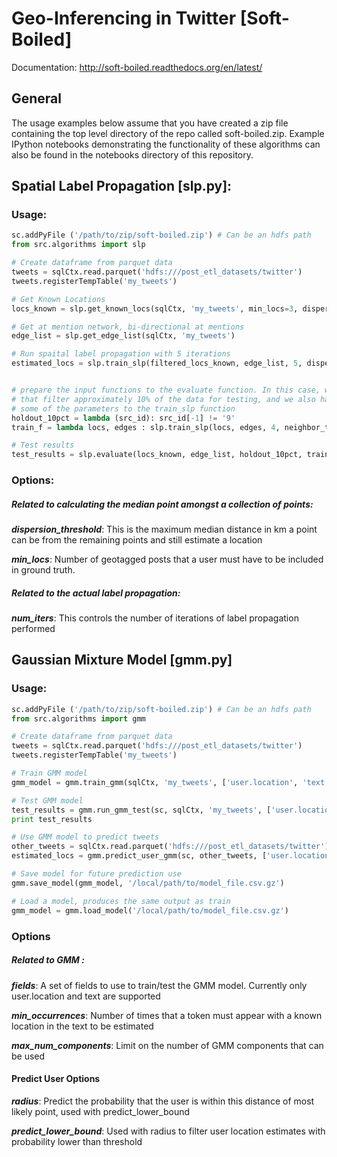 # Geo-Inferencing in Twitter [Soft-Boiled] 

Documentation: http://soft-boiled.readthedocs.org/en/latest/

## General
The usage examples below assume that you have created a zip file containing the top level directory of the repo called soft-boiled.zip. Example IPython notebooks demonstrating the functionality of these algorithms can also be found in the notebooks directory of this repository.

## Spatial Label Propagation [slp.py]:

### Usage:
```python
sc.addPyFile ('/path/to/zip/soft-boiled.zip') # Can be an hdfs path
from src.algorithms import slp

# Create dataframe from parquet data
tweets = sqlCtx.read.parquet('hdfs:///post_etl_datasets/twitter')
tweets.registerTempTable('my_tweets')

# Get Known Locations
locs_known = slp.get_known_locs(sqlCtx, 'my_tweets', min_locs=3, dispersion_threshold=50, num_partitions=30)

# Get at mention network, bi-directional at mentions
edge_list = slp.get_edge_list(sqlCtx, 'my_tweets')

# Run spaital label propagation with 5 iterations
estimated_locs = slp.train_slp(filtered_locs_known, edge_list, 5, dispersion_threshold=100)


# prepare the input functions to the evaluate function. In this case, we create a holdout function
# that filter approximately 10% of the data for testing, and we also have a closure that prepopulates
# some of the parameters to the train_slp function
holdout_10pct = lambda (src_id): src_id[-1] != '9'
train_f = lambda locs, edges : slp.train_slp(locs, edges, 4, neighbor_threshold=4, dispersion_threshold=150) 

# Test results
test_results = slp.evaluate(locs_known, edge_list, holdout_10pct, train_f)

```

### Options:
##### Related to calculating the median point amongst a collection of points:
***dispersion_threshold***: This is the maximum median distance in km a point can be from the remaining points and still estimate a location

***min_locs***:  Number of geotagged posts that a user must have to be included in ground truth. 


##### Related to the actual label propagation:
***num_iters***: This controls the number of iterations of label propagation performed


## Gaussian Mixture Model [gmm.py]
### Usage:
```python
sc.addPyFile ('/path/to/zip/soft-boiled.zip') # Can be an hdfs path
from src.algorithms import gmm

# Create dataframe from parquet data
tweets = sqlCtx.read.parquet('hdfs:///post_etl_datasets/twitter')
tweets.registerTempTable('my_tweets')

# Train GMM model
gmm_model = gmm.train_gmm(sqlCtx, 'my_tweets', ['user.location', 'text'], min_occurrences=10, max_num_components=12)

# Test GMM model
test_results = gmm.run_gmm_test(sc, sqlCtx, 'my_tweets', ['user.location', 'text'], gmm_model)
print test_results

# Use GMM model to predict tweets
other_tweets = sqlCtx.read.parquet('hdfs:///post_etl_datasets/twitter')
estimated_locs = gmm.predict_user_gmm(sc, other_tweets, ['user.location'], gmm_model, radius=100, predict_lower_bound=0.2)

# Save model for future prediction use
gmm.save_model(gmm_model, '/local/path/to/model_file.csv.gz')

# Load a model, produces the same output as train
gmm_model = gmm.load_model('/local/path/to/model_file.csv.gz')
```
### Options
##### Related to GMM :
***fields***: A set of fields to use to train/test the GMM model. Currently only user.location and text are supported

***min_occurrences***: Number of times that a token must appear with a known location in the text to be estimated

***max_num_components***: Limit on the number of GMM components that can be used

#### Predict User Options

***radius***: Predict the probability that the user is within this distance of most likely point, used with predict_lower_bound

***predict_lower_bound***: Used with radius to filter user location estimates with probability lower than threshold
